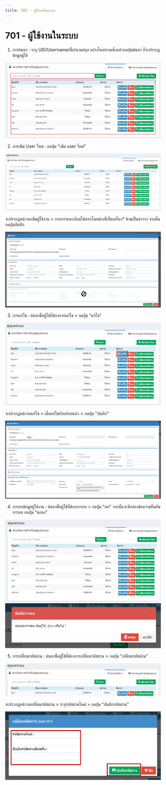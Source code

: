 ```yaml
---
title: 701 - ผู้ใข้งานในระบบ 
---
```


# 701 - ผู้ใช้งานในระบบ

1. การค้นหา : ระบุ UID/Username/ชื่อ/นามสกุล อย่างใดอย่างหนึ่งแล้วกดปุ่มค้นหา ก็จะปรากฎข้อมูลผู้ใช้

![Logo](./img/image701-2.png)

2. การเพิ่ม User ใหม่ : กดปุ่ม "เพิ่ม user ใหม่" 

![Logo](./img/image701-3.png)

จะปรากฎหน้าจอเพิ่มผู้ใช้งาน > กรอกรายละเอียดให้ครบโดยช่องที่เป็นเครื่อง* ห้ามเป็นค่าว่าง จากนั้นกดปุ่มบันทึก

![Logo](./img/image701-4.png)        

3. การแก้ไข : ค้นหาชื่อผู้ใช้ที่ต้องการแก้ไข > กดปุ่ม "แก้ไข" 

![Logo](./img/image701-5.png)

จะปรากฎหน้าจอแก้ไข > เมื่อแก้ไขเรียบร้อยแล้ว > กดปุ่ม "บันทึก"

![Logo](./img/image701-6.png)

4. การลบข้อมูลผู้ใช้งาน : ค้นหาชื่อผู้ใช้ที่ต้องการลบ > กดปุ่ม "ลบ" จากนั้นจะมีกล่องข้อความยืนยันการลบ กดปุ่ม "ตกลง"

![Logo](./img/image701-7.png)   
![Logo](./img/image701-8.png) 

5. การเปลี่ยนรหัสผ่าน : ค้นหาชื่อผู้ใช้ที่ต้องการเปลี่ยนรหัสผ่าน > กดปุ่ม "เปลียนรหัสผ่าน" 

![Logo](./img/image701-9.png)     

จะปรากฎหน้าจอเปลี่ยนรหัสผ่าน > ระบุรหัสผ่านใหม่ > กดปุ่ม "บันทึกรหัสผ่าน"

![Logo](./img/image701-10.png)   